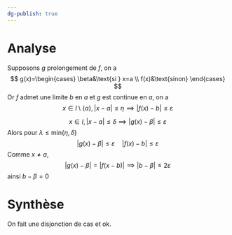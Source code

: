 ```yaml
---
dg-publish: true
---
```


# Analyse

Supposons $g$ prolongement de $f$, on a
$$
g(x)=\begin{cases}
\beta&\text{si } x=a \\
f(x)&\text{sinon}
\end{cases}
$$
Or $f$ admet une limite $b$ en $a$ et $g$ est continue en $a$, on a
$$
x\in I\setminus \{ a \}, \left| x-a \right|\leq \eta \implies \left| f(x)-b \right|\leq\varepsilon
$$

$$
x \in I, \left| x-a \right|\leq \delta \implies \left| g(x)-\beta \right|\leq\varepsilon
$$
Alors pour $\lambda\leq \text{min}\{ \eta,\delta \}$
$$
\left| g(x)-\beta \right|\leq \varepsilon \quad \left| f(x)-b \right|\leq\varepsilon
$$
Comme $x\neq a$,
$$
\left| g(x)-\beta \right|=\left| f(x-b) \right| \implies \left| b-\beta  \right|\leq 2\varepsilon
$$
ainsi $b-\beta=0$

# Synthèse

On fait une disjonction de cas et ok.